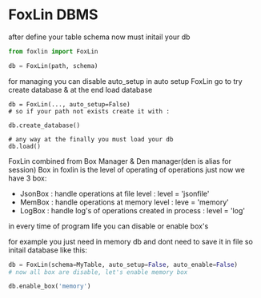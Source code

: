 # FoxLin DBMS

after define your table schema
now must initail your db

```Python
from foxlin import FoxLin

db = FoxLin(path, schema)
```

for managing you can disable auto_setup
in auto setup FoxLin go to try create database
& at the end load database

```
db = FoxLin(..., auto_setup=False)
# so if your path not exists create it with :

db.create_database()

# any way at the finally you must load your db
db.load()
```

FoxLin combined from Box Manager & Den manager(den is alias for session)
Box in foxlin is the level of operating of operations
just now we have 3 box:
* JsonBox : handle operations at file level : level = 'jsonfile'
* MemBox  : handle operations at memory level : leve = 'memory'
* LogBox  : handle log's of operations created in process : level = 'log'

in every time of program life
you can disable or enable box's

for example you just need in memory db
and dont need to save it in file
so initail database like this:
```Python
db = FoxLin(schema=MyTable, auto_setup=False, auto_enable=False)
# now all box are disable, let's enable memory box

db.enable_box('memory')
```



